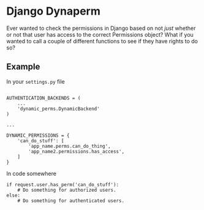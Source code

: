 # Django Dynaperm

Ever wanted to check the permissions in Django based on not _just_ whether or not that user has access to the correct Permissions object? What if you wanted to call a couple of different functions to see if they have rights to do so?

## Example


In your `settings.py` file
```

AUTHENTICATION_BACKENDS = (
    ...
    'dynamic_perms.DynamicBackend'
)

...

DYNAMIC_PERMISSIONS = {
    'can_do_stuff': [
        'app_name.perms.can_do_thing',
        'app_name2.permissions.has_access',
    ]
}
```

In code somewhere
```
if request.user.has_perm('can_do_stuff'):
    # Do something for authorized users.
else:
    # Do something for authenticated users.
```
